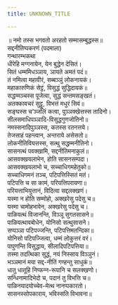 ```yaml
---
title: UNKNOWN_TITLE

---
```

॥ नमो तस्स भगवतो अरहतो सम्मासम्बुद्धस्स॥  
सद्दनीतिप्पकरणं (पदमाला)  
गन्थारम्भकथा  
धीरेहि मग्गनायेन, येन बुद्धेन देसितं।  
सितं धम्ममिधञ्‍ञाय, ञायते अमतं पदं॥  
तं नमित्वा महावीरं, सब्बञ्‍ञुं लोकनायकं।  
महाकारुणिकं सेट्ठं, विसुद्धं सुद्धिदायकं॥  
सद्धम्मञ्‍चस्स पूजेत्वा, सुद्धं सन्तमसङ्खतं।  
अतक्‍कावचरं सुट्ठु, विभत्तं मधुरं सिवं॥  
सङ्घस्स च’ञ्‍जलिं कत्वा, पुञ्‍ञक्खेत्तस्स तादिनो।  
सीलसमाधिपञ्‍ञादि-विसुद्धगुणजोतिनो॥  
नमस्सनादिपुञ्‍ञस्स, कतस्स रतनत्तये।  
तेजसाहं पहन्त्वान, अन्तराये असेसतो॥  
लोकनीतिवियत्तस्स, सत्थु सद्धम्मनीतिनो।  
सासनत्थं पवक्खामि, सद्दनीतिमनाकुलं॥  
आसवक्खयलाभेन, होति सासनसम्पदा।  
आसवक्खयलाभो च, सच्‍चाधिगमहेतुको॥  
सच्‍चाधिगमनं तञ्‍च, पटिपत्तिस्सितं मतं।  
पटिपत्ति च सा कामं, परियत्तिपरायणा॥  
परियत्ताभियुत्तानं, विदित्वा सद्दलक्खणं।  
यस्मा न होति सम्मोहो, अक्खरेसु पदेसु च॥  
यस्मा चामोहभावेन, अक्खरेसु पदेसु च।  
पाळियत्थं विजानन्ति, विञ्‍ञू सुगतसासने॥  
पाळियत्थावबोधेन, योनिसो सत्थुसासने।  
सप्पञ्‍ञा पटिपज्‍जन्ति, पटिपत्तिमतन्दिका॥  
योनिसो पटिपज्‍जित्वा, धम्मं लोकुत्तरं वरं।  
पापुणन्ति विसुद्धाय, सीलादिपटिपत्तिया॥  
तस्मा तदत्थिका सुद्धं, नयं निस्साय विञ्‍ञुनं।  
भञ्‍ञमानं मया सद्द-नीतिं गण्हन्तु साधुकं॥  
धातु धातूहि निप्फन्‍न-रूपानि च सलक्खणो।  
सन्धिनामादिभेदो च, पदानं तु विभत्ति च॥  
पाळिनयादयोच्‍चेव-मेत्थ नानप्पकारतो।  
सासनस्सोपकाराय, भविस्सति विभावना॥  
